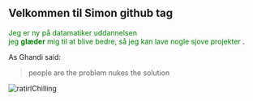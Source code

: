 <!-- background: #fefe79 -->
<!-- color: #b13ad0 -->

## Velkommen til Simon github tag
<span style="color:green">Jeg er ny på datamatiker uddannelsen <br/>jeg **glæder** mig til at blive bedre, så jeg kan lave nogle sjove projekter </span>.


As Ghandi said:

> people are the problem
> nukes the solution


![ratirlChilling](https://user-images.githubusercontent.com/54975711/64421458-eada5500-d0a1-11e9-988b-2b5d86e402c5.png)
